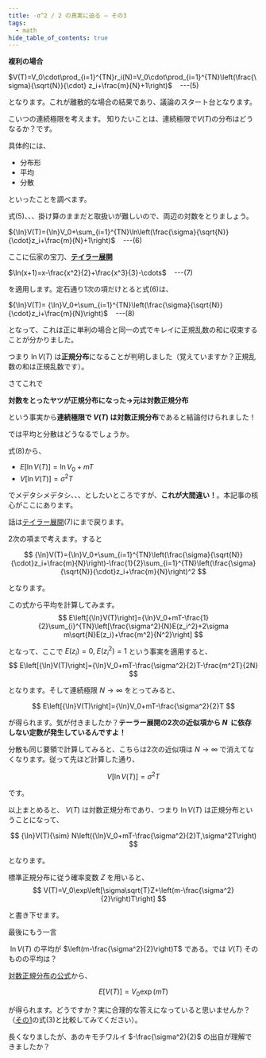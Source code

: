 ```yaml
---
title: -σ^2 / 2 の真実に迫る – その3
tags:
  - math
hide_table_of_contents: true
---
```


**複利の場合**

$V(T)=V_0\cdot\prod_{i=1}^{TN}r_i(N)=V_0\cdot\prod_{i=1}^{TN}\left(\frac{\sigma}{\sqrt{N}}{\cdot} z_i+\frac{m}{N}+1\right)$    ---(5)

となります。これが離散的な場合の結果であり、議論のスタート台となります。

こいつの連続極限を考えます。 知りたいことは、連続極限で$V(T)$の分布はどうなるか？です。

具体的には、

-   分布形
-   平均
-   分散

といったことを調べます。

式(5)、、、掛け算のままだと取扱いが難しいので、両辺の対数をとりましょう。

${\ln}V(T)={\ln}V_0+\sum_{i=1}^{TN}\ln\left(\frac{\sigma}{\sqrt{N}}{\cdot}z_i+\frac{m}{N}+1\right)$    ---(6)

ここに伝家の宝刀、**[テイラー展開](http://ja.wikipedia.org/wiki/%E3%83%86%E3%82%A4%E3%83%A9%E3%83%BC%E5%B1%95%E9%96%8B)**

$\ln(x+1)=x-\frac{x^2}{2}+\frac{x^3}{3}-\cdots$    ---(7)

を適用します。定石通り1次の項だけとると式(6)は、

${\ln}V(T)= {\ln}V_0+\sum_{i=1}^{TN}\left(\frac{\sigma}{\sqrt{N}}{\cdot}z_i+\frac{m}{N}\right)$    ---(8)

となって、これは正に単利の場合と同一の式でキレイに正規乱数の和に収束することが分かりました。

つまり ${\ln}V(T)$ は**正規分布**になることが判明しました（覚えていますか？正規乱数の和は正規乱数です）。

さてこれで

**対数をとったヤツが正規分布になった$\longrightarrow$元は対数正規分布**

という事実から**連続極限で $V(T)$ は対数正規分布**であると結論付けられました！

では平均と分散はどうなるでしょうか。

式(8)から、

-   $E\left[{\ln}V(T)\right]={\ln}V_0+mT$
-   $V\left[{\ln}V(T)\right]=\sigma^2 T$

でメデタシメデタシ、、、としたいところですが、**これが大間違い！**。本記事の核心がここにあります。

話は[テイラー展開](http://ja.wikipedia.org/wiki/%E3%83%86%E3%82%A4%E3%83%A9%E3%83%BC%E5%B1%95%E9%96%8B)(7)にまで戻ります。

2次の項まで考えます。すると

$$
{\ln}V(T)={\ln}V_0+\sum_{i=1}^{TN}\left(\frac{\sigma}{\sqrt{N}}{\cdot}z_i+\frac{m}{N}\right)-\frac{1}{2}\sum_{i=1}^{TN}\left(\frac{\sigma}{\sqrt{N}}{\cdot}z_i+\frac{m}{N}\right)^2
$$

となります。

この式から平均を計算してみます。\
$$
E\left[{\ln}V(T)\right]={\ln}V_0+mT-\frac{1}{2}\sum_{i}^{TN}\left[\frac{\sigma^2}{N}E(z_i^2)+2\sigma m\sqrt{N}E(z_i)+\frac{m^2}{N^2}\right]
$$

となって、ここで $E(z_i)=0,\;E(z_i^2)=1$ という事実を適用すると、\
$$
E\left[{\ln}V(T)\right]={\ln}V_0+mT-\frac{\sigma^2}{2}T-\frac{m^2T}{2N}
$$

となります。そして連続極限 $N\rightarrow\infty$ をとってみると、

$$
E\left[{\ln}V(T)\right]={\ln}V_0+mT-\frac{\sigma^2}{2}T
$$

が得られます。気が付きましたか？**テーラー展開の2次の近似項から $N$  に依存しない定数が発生しているんですよ！**

分散も同じ要領で計算してみると、こちらは2次の近似項は $N\rightarrow\infty$ で消えてなくなります。従って先ほど計算した通り、

$$
V\left[\ln V(T)\right]=\sigma^2 T
$$

です。

以上まとめると、 $V(T)$ は対数正規分布であり、つまり ${\ln}V(T)$ は正規分布ということになって、

$$
{\ln}V(T){\sim} N\left({\ln}V_0+mT-\frac{\sigma^2}{2}T,\sigma^2T\right)
$$

となります。

標準正規分布に従う確率変数 $Z$ を用いると、\
$$
V(T)=V_0\exp\left[\sigma\sqrt{T}Z+\left(m-\frac{\sigma^2}{2}\right)T\right]
$$

と書き下せます。

最後にもう一言

 ${\ln}V(T)$ の平均が $\left(m-\frac{\sigma^2}{2}\right)T$ である。では $V(T)$ そのものの平均は？

[対数正規分布の公式](/docs/gallery-of-distributions/log-normal-distribution)から、

$$
E\left[V(T)\right]=V_0\exp(mT)
$$

が得られます。どうですか？実に合理的な答えになっていると思いませんか？（[その1](./2013-03-19-random-rate-1.md)の式(3)と比較してみてください）。

長くなりましたが、あのキモチワルイ $-\frac{\sigma^2}{2}$ の出自が理解できましたか？
